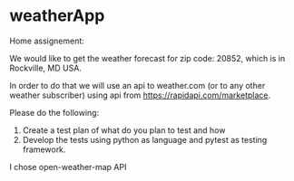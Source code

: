 # weatherApp
Home assignement:

We would like to get the weather forecast for zip code: 20852, which is in
Rockville, MD USA.

In order to do that we will use an api to weather.com (or to any other
weather subscriber) using api from https://rapidapi.com/marketplace.

Please do the following:
1. Create a test plan of what do you plan to test and how
2. Develop the tests using python as language and pytest as testing
framework.

I chose open-weather-map API
